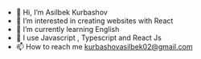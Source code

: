 - 👋 Hi, I’m Asilbek Kurbashov
- 👀 I’m interested in creating websites with React 
- 🌱 I’m currently learning English 
- 💞 I use Javascript , Typescript and React Js 
- 📫 How to reach me kurbashovasilbek02@gmail.com


